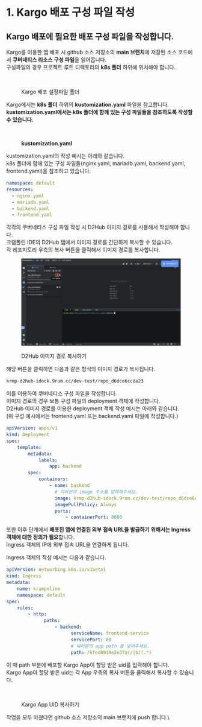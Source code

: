 # 1. Kargo 배포 구성 파일 작성

## Kargo 배포에 필요한 배포 구성 파일을 작성합니다.

Kargo를 이용한 앱 배포 시 github 소스 저장소의 **main 브랜치**에 저장된 소스 코드에서 **쿠버네티스 리소스 구성 파일**을 읽어옵니다.\
구성파일의 경우 프로젝트 루트 디렉토리의 **k8s 폴더** 하위에 위치해야 합니다.

<figure><img src="../../../.gitbook/assets/스크린샷 2023-08-23 오후 12.14.30.png" alt=""><figcaption><p>Kargo 배포 설정파일 폴더</p></figcaption></figure>

Kargo에서는 **k8s 폴더** 하위의 **kustomization.yaml** 파일을 참고합니다.\
**kustomization.yaml에서는 k8s 폴더에 함께 있는 구성 파일들을 참조하도록 작성할 수 있습니다.**

<figure><img src="../../../.gitbook/assets/스크린샷 2023-08-23 오후 12.15.59.png" alt=""><figcaption><p><strong>kustomization.yaml</strong></p></figcaption></figure>

kustomization.yaml의 작성 예시는 아래와 같습니다.\
k8s 폴더에 함께 있는 구성 파일들(nginx.yaml, mariadb.yaml, backend.yaml, frontend.yaml)을 참조하고 있습니다.

```yaml
namespace: default
resources:
  - nginx.yaml
  - mariadb.yaml
  - backend.yaml
  - frontend.yaml
```

각각의 쿠버네티스 구성 파일 작성 시 D2Hub 이미지 경로를 사용해서 작성해야 합니다.\
크램폴린 IDE의 D2Hub 탭에서 이미지 경로를 간단하게 복사할 수 있습니다.\
각 레포지토리 우측의 복사 버튼을 클릭해서 이미지 경로를 복사합니다.

<figure><img src="../../../.gitbook/assets/image (233).png" alt=""><figcaption><p>D2Hub 이미지 경로 복사하기</p></figcaption></figure>

해당 버튼을 클릭하면 다음과 같은 형식의 이미지 경로가 복사됩니다.

```sh
krmp-d2hub-idock.9rum.cc/dev-test/repo_d6dce6ccda23
```

이를 이용하여 쿠버네티스 구성 파일을 작성합니다.\
이미지 경로의 경우 보통 구성 파일의 deployment 객체에 작성합니다.\
D2Hub 이미지 경로를 이용한 deployment 객체 작성 예시는 아래와 같습니다.\
(위 구성 예시에서는 frontend.yaml 또는 backend.yaml 파일에 작성합니다.)

```yaml
apiVersion: apps/v1
kind: Deployment
spec:
    template:
        metadata:
            labels:
                app: backend
        spec:
            containers:
                - name: backend
                  # 여러분의 image 주소를 입력해주세요.
                  image: krmp-d2hub-idock.9rum.cc/dev-test/repo_d6dce6ccda23
                  imagePullPolicy: Always
                  ports:
                      - containerPort: 8080
```

또한 이후 단계에서 **배포된 앱에 연결된 외부 접속 URL을 발급하기 위해서는 Ingress 객체에 대한 정의가 필요**합니다.\
Ingress 객체의 IP에 외부 접속 URL을 연결하게 됩니다.

Ingress 객체의 작성 예시는 다음과 같습니다.

```yaml
apiVersion: networking.k8s.io/v1beta1
kind: Ingress
metadata:
    name: krampoline
    namespace: default
spec:
    rules:
        - http:
              paths:
                  - backend:
                        serviceName: frontend-service
                        servicePort: 80
                        # 여러분의 app path 를 넣어주세요.
                        path: /kfed0910e2e37a(/|$)(.*)
```

이 때 path 부분에 배포할 Kargo App이 할당 받은 uid를 입력해야 합니다.\
Kargo App이 할당 받은 uid는 각 App 우측의 복사 버튼을 클릭해서 복사할 수 있습니다.

<figure><img src="../../../.gitbook/assets/스크린샷 2023-08-23 오전 11.41.49.png" alt=""><figcaption><p>Kargo App UID 복사하기</p></figcaption></figure>

작업을 모두 마쳤다면 github 소스 저장소의 main 브랜치에 push 합니다.\


